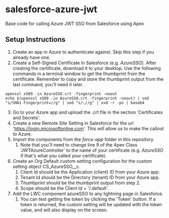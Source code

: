 # salesforce-azure-jwt
Base code for calling Azure JWT SSO from Salesforce using Apex

## Setup Instructions
1. Create an app in Azure to authenticate against. Skip this step if you already have one.
2. Create a Self-Signed Certificate in Salesforce (e.g. *AzureSSO*). After creating the certificate, download it to your desktop. Use the following commands in a terminal window to get the thumbprint from the certificate. Remember to copy and store the thumbprint output from the last command, you'll need it later.
```
openssl x509 -in AzureSSO.crt -fingerprint -noout
echo $(openssl x509 -in AzureSSO.crt -fingerprint -noout) | sed "s/SHA1 Fingerprint=//g" | sed "s/://g" | xxd -r -ps | base64
```
3. Go to your Azure app and upload the .crt file in the section 'Certificates and Secrets'.
4. Create a new Remote Site Setting in Salesforce for the url 'https://login.microsoftonline.com'. This will allow us to make the callout to Azure.
5. Import the components from the *force-app* folder in this repository. 
	1. Note that you'll need to change line 9 of the Apex Class 'JWTAzureController' to the name of your certificate (e.g. *AzureSSO* if that's what you called your certificate).
6. Create an Org Default custom setting configuration for the custom setting object CS_AzureSSO__c.
	1. Client Id should be the Application (client) ID from your Azure app.
	2. Tenant Id should be the Directory (tenant) ID from your Azure app.
	3. Thumbprint should be the thumbprint output from step 2.
	4. Scope should be the Client Id + '/.default'.
7. Add the LWC component azureSSO to any lightning page in Salesforce. 
	1. You can test getting the token by clicking the 'Token' button. If a token is returned, the custom setting will be updated with the token value, and will also display on the screen.

